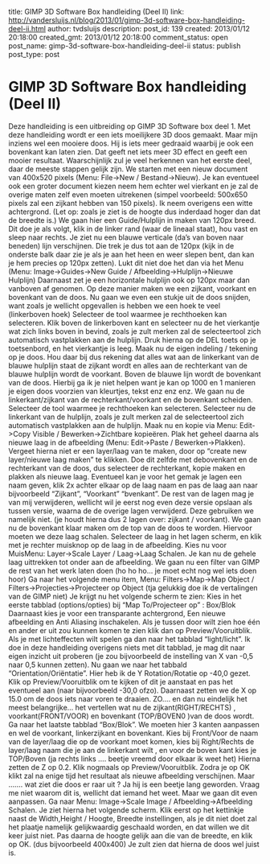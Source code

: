 title: GIMP 3D Software Box handleiding (Deel II)
link: http://vandersluijs.nl/blog/2013/01/gimp-3d-software-box-handleiding-deel-ii.html
author: tvdsluijs
description: 
post_id: 139
created: 2013/01/12 20:18:00
created_gmt: 2013/01/12 20:18:00
comment_status: open
post_name: gimp-3d-software-box-handleiding-deel-ii
status: publish
post_type: post

# GIMP 3D Software Box handleiding (Deel II)

Deze handleiding is een uitbreiding op GIMP 3D Software box deel 1. Met deze handleiding wordt er een iets moeilijkere 3D doos gemaakt. Maar mijn inziens wel een mooiere doos. Hij is iets meer gedraaid waarbij je ook een bovenkant kan laten zien. Dat geeft net iets meer 3D effect en geeft een mooier resultaat. Waarschijnlijk zul je veel herkennen van het eerste deel, daar de meeste stappen gelijk zijn. We starten met een nieuw document van 400x520 pixels (Menu: File->New / Bestand->Nieuw). Je kan eventueel ook een groter document kiezen neem hem echter wel vierkant en je zal de overige maten zelf even moeten uitrekenen (simpel voorbeeld: 500x650 pixels zal een zijkant hebben van 150 pixels). Ik neem overigens een witte achtergrond. (Let op: zoals je ziet is de hoogte dus inderdaad hoger dan dat de breedte is.) We gaan hier een Guide/Hulplijn in maken van 120px breed. Dit doe je als volgt, klik in de linker rand (waar de lineaal staat), hou vast en sleep naar rechts. Je ziet nu een blauwe verticale (da’s van boven naar beneden) lijn verschijnen. Die trek je dus tot aan de 120px (kijk in de onderste balk daar zie je als je aan het heen en weer slepen bent, dan kan je hem precies op 120px zetten). Lukt dit niet doe het dan via het Menu (Menu: Image->Guides->New Guide / Afbeelding->Hulplijn->Nieuwe Hulplijn) Daarnaast zet je een horizontale hulplijn ook op 120px maar dan vanboven af genomen. Op deze manier maken we een zijkant, voorkant en bovenkant van de doos. Nu gaan we even een stukje uit de doos snijden, want zoals je wellicht opgevallen is hebben we een hoek te veel (linkerboven hoek) Selecteer de tool waarmee je rechthoeken kan selecteren. Klik boven de linkerboven kant en selecteer nu de het vierkantje wat zich links boven in bevind, zoals je zult merken zal de selecteertool zich automatisch vastplakken aan de hulplijn. Druk hierna op de DEL toets op je toetsenbord, en het vierkantje is leeg. Maak nu de eigen indeling / tekening op je doos. Hou daar bij dus rekening dat alles wat aan de linkerkant van de blauwe hulplijn staat de zijkant wordt en alles aan de rechterkant van de blauwe hulplijn wordt de voorkant. Boven de blauwe lijn wordt de bovenkant van de doos. Hierbij ga ik je niet helpen want je kan op 1000 en 1 manieren je eigen doos voorzien van kleurtjes, tekst enz enz enz. We gaan nu de linkerkant/zijkant van de rechterkant/voorkant en de bovenkant scheiden. Selecteer de tool waarmee je rechthoeken kan selecteren. Selecteer nu de linkerkant van de hulplijn, zoals je zult merken zal de selecteertool zich automatisch vastplakken aan de hulplijn. Maak nu en kopie via Menu: Edit->Copy Visible / Bewerken->Zichtbare kopieëren. Plak het geheel daarna als nieuwe laag in de afbeelding (Menu: Edit->Paste / Bewerken->Plakken). Vergeet hierna niet er een layer/laag van te maken, door op “create new layer/nieuwe laag maken” te klikken. Doe dit zelfde met debovenkant en de rechterkant van de doos, dus selecteer de rechterkant, kopie maken en plakken als nieuwe laag. Eventueel kan je voor het gemak je lagen een naam geven, klik 2x achter elkaar op de laag naam en pas de laag aan naar bijvoorbeeld “Zijkant”, “Voorkant” “bvenkant”. De rest van de lagen mag je van mij verwijderen, wellicht wil je eerst nog even deze versie opslaan als tussen versie, waarna de de overige lagen verwijderd. Deze gebruiken we namelijk niet. (je houdt hierna dus 2 lagen over: zijkant / voorkant). We gaan nu de bovenkant klaar maken om de top van de doos te worden. Hiervoor moeten we deze laag schalen. Selecteer de laag in het lagen scherm, en klik met je rechter muisknop op de laag in de afbeelding. Kies nu voor MuisMenu: Layer->Scale Layer / Laag->Laag Schalen. Je kan nu de gehele laag uittrekken tot onder aan de afbeelding. We gaan nu een filter van GIMP de rest van het werk laten doen (ho ho ho… je moet echt nog wel iets doen hoor) Ga naar het volgende menu item, Menu: Filters->Map->Map Object / Filters->Projecties->Projecteer op Object (tja gelukkig doe ik de vertalingen van de GIMP niet) Je krijgt nu het volgende scherm te zien: Kies in het eerste tabblad (options/opties) bij “Map To/Projecteer op” : Box/Blok Daarnaast kies je voor een transparante achtergrond, Een nieuwe afbeelding en Anti Aliasing inschakelen. Als je tussen door wilt zien hoe één en ander er uit zou kunnen komen te zien klik dan op Preview/Vooruitblik. Als je met lichteffecten wilt spelen ga dan naar het tabblad “light/licht”. Ik doe in deze handleiding overigens niets met dit tabblad, je mag dit naar eigen inzicht uit proberen (je zou bijvoorbeeld de instelling van X van -0,5 naar 0,5 kunnen zetten). Nu gaan we naar het tabbald “Orientation/Oriëntatie”. Hier heb ik de Y Rotation/Rotatie op -40,0 gezet. Klik op Preview/Vooruitblik om te kijken of dit je aanstaat en pas het eventueel aan (naar bijvoorbeeld -30,0 ofzo). Daarnaast zetten we de X op 15.0 om de doos iets naar voren te draaien. ZO…. en dan nu eindelijk het meest belangrijke… het vertellen wat nu de zijkant(RIGHT/RECHTS) , voorkant(FRONT/VOOR) en bovenkant (TOP/BOVEN0 )van de doos wordt. Ga naar het laatste tabblad “Box/Blok”. We moeten hier 3 kanten aanpassen en wel de voorkant, linkerzijkant en bovenkant. Kies bij Front/Voor de naam van de layer/laag die op de voorkant moet komen, kies bij Right/Rechts de layer/laag naam die je aan de linkerkant wilt , en voor de boven kant kies je TOP/Boven (ja rechts links …. beetje vreemd door elkaar ik weet het) Hierna zetten de Z op 0.2. Klik nogmaals op Preview/Vooruitblik. Zodra je op OK klikt zal na enige tijd het resultaat als nieuwe afbeelding verschijnen. Maar ……. wat ziet die doos er raar uit ? Ja hij is een beetje lang geworden. Vraag me niet waarom dit is, wellicht dat iemand het weet. Maar we gaan dit even aanpassen. Ga naar Menu: Image->Scale Image / Afbeelding->Afbeelding Schalen. Je ziet hierna het volgende scherm. Klik eerst op het kettinkje naast de Width,Height / Hoogte, Breedte instellingen, als je dit niet doet zal het plaatje namelijk gelijkwaardig geschaald worden, en dat willen we dit keer juist niet. Pas daarna de hoogte gelijk aan die van de breedte, en klik op OK. (dus bijvoorbeeld 400x400) Je zult zien dat hierna de doos wel juist is.